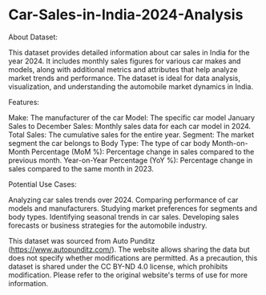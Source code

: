 # Car-Sales-in-India-2024-Analysis

About Dataset:

This dataset provides detailed information about car sales in India for the year 2024. It includes monthly sales figures for various car makes and models, along with additional metrics and attributes that help analyze market trends and performance. The dataset is ideal for data analysis, visualization, and understanding the automobile market dynamics in India.

Features:

Make: The manufacturer of the car
Model: The specific car model
January Sales to December Sales: Monthly sales data for each car model in 2024.
Total Sales: The cumulative sales for the entire year.
Segment: The market segment the car belongs to
Body Type: The type of car body
Month-on-Month Percentage (MoM %): Percentage change in sales compared to the previous month.
Year-on-Year Percentage (YoY %): Percentage change in sales compared to the same month in 2023.

Potential Use Cases:

Analyzing car sales trends over 2024.
Comparing performance of car models and manufacturers.
Studying market preferences for segments and body types.
Identifying seasonal trends in car sales.
Developing sales forecasts or business strategies for the automobile industry.

This dataset was sourced from Auto Punditz (https://www.autopunditz.com/). The website allows sharing the data but does not specify whether modifications are permitted. As a precaution, this dataset is shared under the CC BY-ND 4.0 license, which prohibits modification. Please refer to the original website's terms of use for more information.

